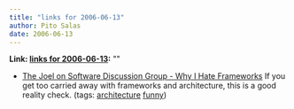 ```yaml
---
title: "links for 2006-06-13"
author: Pito Salas
date: 2006-06-13
---
```


**Link: [links for 2006-06-13](None):** ""

  * [The Joel on Software Discussion Group - Why I Hate Frameworks](<http://discuss.joelonsoftware.com/default.asp?joel.3.219431.12>) If you get too carried away with frameworks and architecture, this is a good reality check. (tags: [architecture](<http://del.icio.us/pitosalas/architecture>) [funny](<http://del.icio.us/pitosalas/funny>))
>>


